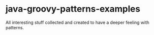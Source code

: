 # java-groovy-patterns-examples

All interesting stuff collected and created to have a deeper feeling with patterns.

